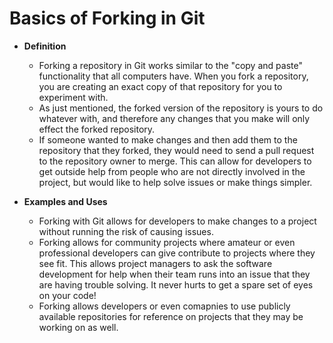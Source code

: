 # Basics of Forking in Git

* **Definition**

	* Forking a repository in Git works similar to the "copy and paste" functionality that all computers have. When you fork a repository, you are creating an exact copy of that repository for you to experiment with.
	* As just mentioned, the forked version of the repository is yours to do whatever with, and therefore any changes that you make will only effect the forked repository.
	* If someone wanted to make changes and then add them to the repository that they forked, they would need to send a pull request to the repository owner to merge. This can allow for developers to get outside help from people who are not directly involved in the project, but would like to help solve issues or make things simpler.

* **Examples and Uses**
	* Forking with Git allows for developers to make changes to a project without running the risk of causing issues.
	* Forking allows for community projects where amateur or even professional developers can give contribute to projects where they see fit. This allows project managers to ask the software development for help when their team runs into an issue that they are having trouble solving. It never hurts to get a spare set of eyes on your code!
	* Forking allows developers or even comapnies to use publicly available repositories for reference on projects that they may be working on as well.
